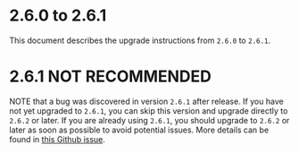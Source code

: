 # 2.6.0 to 2.6.1

This document describes the upgrade instructions from `2.6.0` to `2.6.1`.

# 2.6.1 NOT RECOMMENDED
NOTE that a bug was discovered in version `2.6.1` after release. If you have not yet upgraded to `2.6.1`, you can skip this version and upgrade directly to `2.6.2` or later. If you are already using `2.6.1`, you should upgrade to `2.6.2` or later as soon as possible to avoid potential issues. More details can be found in [this Github issue](https://github.com/NASA-AMMOS/aerie/pull/1401).
